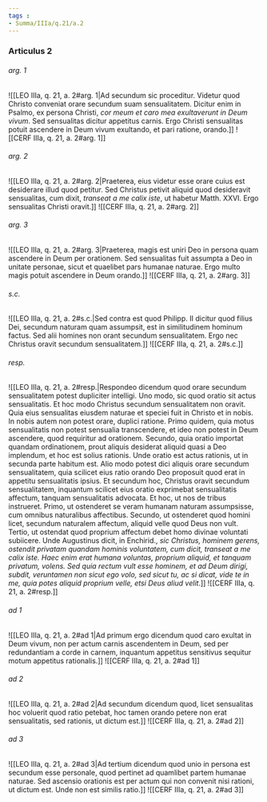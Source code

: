 ```yaml
---
tags : 
- Summa/IIIa/q.21/a.2
---
```


### Articulus 2

###### arg. 1
![[LEO IIIa, q. 21, a. 2#arg. 1|Ad secundum sic proceditur. Videtur quod Christo conveniat orare secundum suam sensualitatem. Dicitur enim in Psalmo, ex persona Christi, *cor meum et caro mea exultaverunt in Deum vivum*. Sed sensualitas dicitur appetitus carnis. Ergo Christi sensualitas potuit ascendere in Deum vivum exultando, et pari ratione, orando.]]
![[CERF IIIa, q. 21, a. 2#arg. 1]]

###### arg. 2
![[LEO IIIa, q. 21, a. 2#arg. 2|Praeterea, eius videtur esse orare cuius est desiderare illud quod petitur. Sed Christus petivit aliquid quod desideravit sensualitas, cum dixit, *transeat a me calix iste*, ut habetur Matth. XXVI. Ergo sensualitas Christi oravit.]]
![[CERF IIIa, q. 21, a. 2#arg. 2]]

###### arg. 3
![[LEO IIIa, q. 21, a. 2#arg. 3|Praeterea, magis est uniri Deo in persona quam ascendere in Deum per orationem. Sed sensualitas fuit assumpta a Deo in unitate personae, sicut et quaelibet pars humanae naturae. Ergo multo magis potuit ascendere in Deum orando.]]
![[CERF IIIa, q. 21, a. 2#arg. 3]]

###### s.c.
![[LEO IIIa, q. 21, a. 2#s.c.|Sed contra est quod Philipp. II dicitur quod filius Dei, secundum naturam quam assumpsit, est in similitudinem hominum factus. Sed alii homines non orant secundum sensualitatem. Ergo nec Christus oravit secundum sensualitatem.]]
![[CERF IIIa, q. 21, a. 2#s.c.]]

###### resp.
![[LEO IIIa, q. 21, a. 2#resp.|Respondeo dicendum quod orare secundum sensualitatem potest dupliciter intelligi. Uno modo, sic quod oratio sit actus sensualitatis. Et hoc modo Christus secundum sensualitatem non oravit. Quia eius sensualitas eiusdem naturae et speciei fuit in Christo et in nobis. In nobis autem non potest orare, duplici ratione. Primo quidem, quia motus sensualitatis non potest sensualia transcendere, et ideo non potest in Deum ascendere, quod requiritur ad orationem. Secundo, quia oratio importat quandam ordinationem, prout aliquis desiderat aliquid quasi a Deo implendum, et hoc est solius rationis. Unde oratio est actus rationis, ut in secunda parte habitum est. Alio modo potest dici aliquis orare secundum sensualitatem, quia scilicet eius ratio orando Deo proposuit quod erat in appetitu sensualitatis ipsius. Et secundum hoc, Christus oravit secundum sensualitatem, inquantum scilicet eius oratio exprimebat sensualitatis affectum, tanquam sensualitatis advocata. Et hoc, ut nos de tribus instrueret. Primo, ut ostenderet se veram humanam naturam assumpsisse, cum omnibus naturalibus affectibus. Secundo, ut ostenderet quod homini licet, secundum naturalem affectum, aliquid velle quod Deus non vult. Tertio, ut ostendat quod proprium affectum debet homo divinae voluntati subiicere. Unde Augustinus dicit, in Enchirid., *sic Christus, hominem gerens, ostendit privatam quandam hominis voluntatem, cum dicit, transeat a me calix iste. Haec enim erat humana voluntas, proprium aliquid, et tanquam privatum, volens. Sed quia rectum vult esse hominem, et ad Deum dirigi, subdit, veruntamen non sicut ego volo, sed sicut tu, ac si dicat, vide te in me, quia potes aliquid proprium velle, etsi Deus aliud velit*.]]
![[CERF IIIa, q. 21, a. 2#resp.]]

###### ad 1
![[LEO IIIa, q. 21, a. 2#ad 1|Ad primum ergo dicendum quod caro exultat in Deum vivum, non per actum carnis ascendentem in Deum, sed per redundantiam a corde in carnem, inquantum appetitus sensitivus sequitur motum appetitus rationalis.]]
![[CERF IIIa, q. 21, a. 2#ad 1]]

###### ad 2
![[LEO IIIa, q. 21, a. 2#ad 2|Ad secundum dicendum quod, licet sensualitas hoc voluerit quod ratio petebat, hoc tamen orando petere non erat sensualitatis, sed rationis, ut dictum est.]]
![[CERF IIIa, q. 21, a. 2#ad 2]]

###### ad 3
![[LEO IIIa, q. 21, a. 2#ad 3|Ad tertium dicendum quod unio in persona est secundum esse personale, quod pertinet ad quamlibet partem humanae naturae. Sed ascensio orationis est per actum qui non convenit nisi rationi, ut dictum est. Unde non est similis ratio.]]
![[CERF IIIa, q. 21, a. 2#ad 3]]

